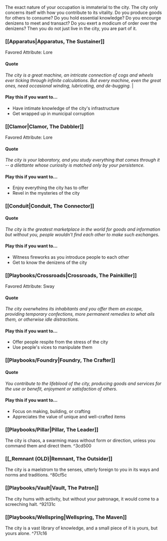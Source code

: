 The exact nature of your occupation is immaterial to the city. The city only concerns itself with how you contribute to its vitality. Do you produce goods for others to consume? Do you hold essential knowledge? Do you encourge denizens to meet and transact? Do you exert a modicum of order over the denizens? Then you do not just live in the city, you are part of it.

### [[Apparatus|Apparatus, The Sustainer]]
Favored Attribute: Lore

#### Quote
*The city is a great machine, an intricate connection of cogs and wheels ever ticking through infinite calculations. But every machine, even the great ones, need occasional winding, lubricating, and de-bugging.* | 

#### Play this if you want to...
- Have intimate knowledge of the city's infrastructure
- Get wrapped up in municipal corruption

### [[Clamor|Clamor, The Dabbler]]
Favored Attribute: Lore

#### Quote
*The city is your laboratory, and you study everything that comes through it -- a dilettante whose curiosity is matched only by your persistence.*

#### Play this if you want to...
- Enjoy everything the city has to offer
- Revel in the mysteries of the city

### [[Conduit|Conduit, The Connector]]

#### Quote
*The city is the greatest marketplace in the world for goods and information but without you, people wouldn't find each other to make such exchanges.*

#### Play this if you want to...
- Witness fireworks as you introduce people to each other
- Get to know the denizens of the city

### [[Playbooks/Crossroads|Crossroads, The Painkiller]]
Favored Attribute: Sway

#### Quote
*The city overwhelms its inhabitants and you offer them an escape, providing temporary confections, more permanent remedies to what ails them, or otherwise idle distractions.*

#### Play this if you want to...
- Offer people respite from the stress of the city
- Use people's vices to manipulate them


### [[Playbooks/Foundry|Foundry, The Crafter]]

#### Quote
*You contribute to the lifeblood of the city, producing goods and services for the use or benefit, enjoyment or satisfaction of others.*

#### Play this if you want to...
- Focus on making, building, or crafting
- Appreciates the value of unique and well-crafted items

### [[Playbooks/Pillar|Pillar, The Leader]]

The city is chaos, a swarming mass without form or direction, unless you command them and direct them. ^3cd500

### [[_Remnant (OLD)|Remnant, The Outsider]]

The city is a maelstrom to the senses, utterly foreign to you in its ways and norms and traditions.  ^80cf5c

### [[Playbooks/Vault|Vault, The Patron]]

The city hums with activity, but without your patronage, it would come to a screeching halt. ^92131c

### [[Playbooks/Wellspring|Wellspring, The Maven]]

The city is a vast library of knowledge, and a small piece of it is yours, but yours alone. ^717c16